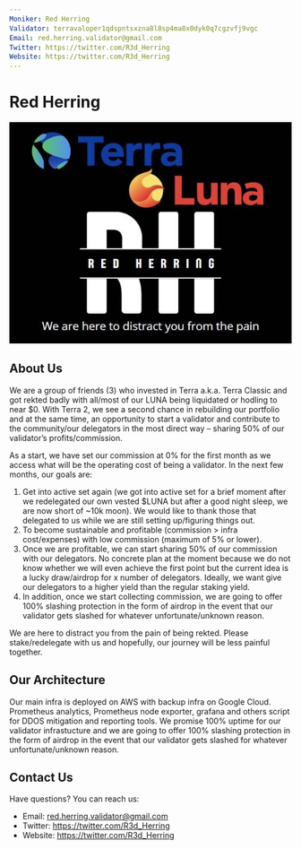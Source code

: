 ```yaml
---
Moniker: Red Herring
Validator: terravaloper1qdspntsxzna8l8sp4ma8x0dyk0q7cgzvfj9vgc
Email: red.herring.validator@gmail.com
Twitter: https://twitter.com/R3d_Herring
Website: https://twitter.com/R3d_Herring
---
```


# Red Herring
![Red Herring](redherring.jpg)

## About Us

We are a group of friends (3) who invested in Terra a.k.a. Terra Classic and got rekted badly with all/most of our LUNA being liquidated or hodling to near $0. With Terra 2, we see a second chance in rebuilding our portfolio and at the same time, an opportunity to start a validator and contribute to the community/our delegators in the most direct way – sharing 50% of our validator’s profits/commission. 

As a start, we have set our commission at 0% for the first month as we access what will be the operating cost of being a validator. In the next few months, our goals are:
1. Get into active set again (we got into active set for a brief moment after we redelegated our own vested $LUNA but after a good night sleep, we are now short of ~10k moon). We would like to thank those that delegated to us while we are still setting up/figuring things out.
2. To become sustainable and profitable (commission > infra cost/expenses) with low commission (maximum of 5% or lower).
3. Once we are profitable, we can start sharing 50% of our commission with our delegators. No concrete plan at the moment because we do not know whether we will even achieve the first point but the current idea is a lucky draw/airdrop for x number of delegators. Ideally, we want give our delegators to a higher yield than the regular staking yield.
4. In addition, once we start collecting commission, we are going to offer 100% slashing protection in the form of airdrop in the event that our validator gets slashed for whatever unfortunate/unknown reason.

We are here to distract you from the pain of being rekted. Please stake/redelegate with us and hopefully, our journey will be less painful together.

## Our Architecture

Our main infra is deployed on AWS with backup infra on Google Cloud. Prometheus analytics, Prometheus node exporter, grafana and others script for DDOS mitigation and reporting tools.
We promise 100% uptime for our validator infrastucture and we are going to offer 100% slashing protection in the form of airdrop in the event that our validator gets slashed for whatever unfortunate/unknown reason.

## Contact Us
Have questions? You can reach us:

- Email: red.herring.validator@gmail.com
- Twitter: https://twitter.com/R3d_Herring
- Website: https://twitter.com/R3d_Herring
